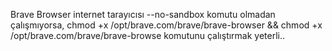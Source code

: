 Brave Browser internet tarayıcısı --no-sandbox komutu olmadan çalışmıyorsa, chmod +x /opt/brave.com/brave/brave-browser && chmod +x /opt/brave.com/brave/brave-browse komutunu çalıştırmak yeterli..
